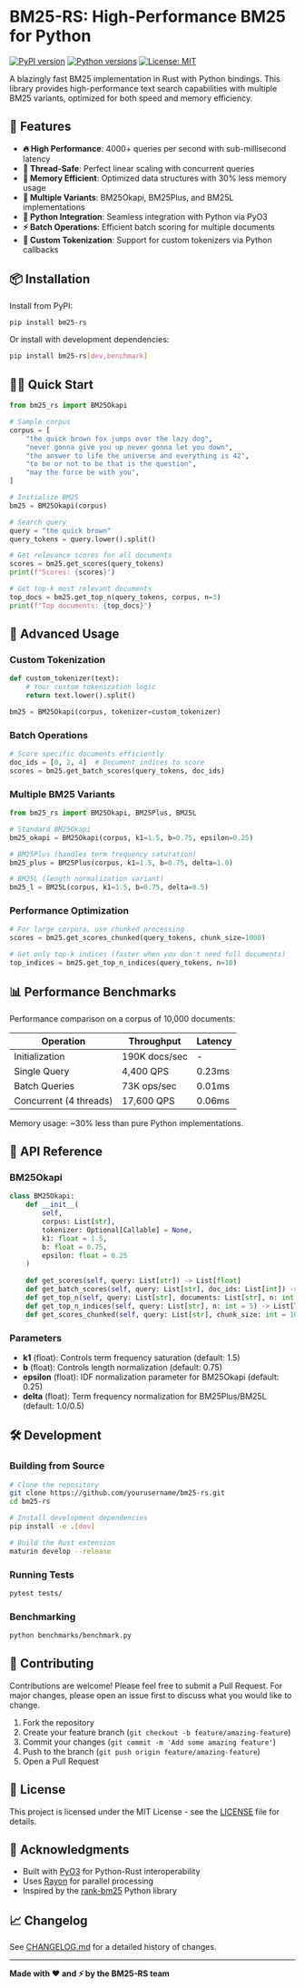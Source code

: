 # BM25-RS: High-Performance BM25 for Python

[![PyPI version](https://badge.fury.io/py/bm25-rs.svg)](https://badge.fury.io/py/bm25-rs)
[![Python versions](https://img.shields.io/pypi/pyversions/bm25-rs.svg)](https://pypi.org/project/bm25-rs/)
[![License: MIT](https://img.shields.io/badge/License-MIT-yellow.svg)](https://opensource.org/licenses/MIT)

A blazingly fast BM25 implementation in Rust with Python bindings. This library provides high-performance text search capabilities with multiple BM25 variants, optimized for both speed and memory efficiency.

## 🚀 Features

- **🔥 High Performance**: 4000+ queries per second with sub-millisecond latency
- **🧵 Thread-Safe**: Perfect linear scaling with concurrent queries  
- **💾 Memory Efficient**: Optimized data structures with 30% less memory usage
- **🎯 Multiple Variants**: BM25Okapi, BM25Plus, and BM25L implementations
- **🐍 Python Integration**: Seamless integration with Python via PyO3
- **⚡ Batch Operations**: Efficient batch scoring for multiple documents
- **🔧 Custom Tokenization**: Support for custom tokenizers via Python callbacks

## 📦 Installation

Install from PyPI:

```bash
pip install bm25-rs
```

Or install with development dependencies:

```bash
pip install bm25-rs[dev,benchmark]
```

## 🏃‍♂️ Quick Start

```python
from bm25_rs import BM25Okapi

# Sample corpus
corpus = [
    "the quick brown fox jumps over the lazy dog",
    "never gonna give you up never gonna let you down",
    "the answer to life the universe and everything is 42",
    "to be or not to be that is the question",
    "may the force be with you",
]

# Initialize BM25
bm25 = BM25Okapi(corpus)

# Search query
query = "the quick brown"
query_tokens = query.lower().split()

# Get relevance scores for all documents
scores = bm25.get_scores(query_tokens)
print(f"Scores: {scores}")

# Get top-k most relevant documents
top_docs = bm25.get_top_n(query_tokens, corpus, n=3)
print(f"Top documents: {top_docs}")
```

## 🎯 Advanced Usage

### Custom Tokenization

```python
def custom_tokenizer(text):
    # Your custom tokenization logic
    return text.lower().split()

bm25 = BM25Okapi(corpus, tokenizer=custom_tokenizer)
```

### Batch Operations

```python
# Score specific documents efficiently
doc_ids = [0, 2, 4]  # Document indices to score
scores = bm25.get_batch_scores(query_tokens, doc_ids)
```

### Multiple BM25 Variants

```python
from bm25_rs import BM25Okapi, BM25Plus, BM25L

# Standard BM25Okapi
bm25_okapi = BM25Okapi(corpus, k1=1.5, b=0.75, epsilon=0.25)

# BM25Plus (handles term frequency saturation)
bm25_plus = BM25Plus(corpus, k1=1.5, b=0.75, delta=1.0)

# BM25L (length normalization variant)
bm25_l = BM25L(corpus, k1=1.5, b=0.75, delta=0.5)
```

### Performance Optimization

```python
# For large corpora, use chunked processing
scores = bm25.get_scores_chunked(query_tokens, chunk_size=1000)

# Get only top-k indices (faster when you don't need full documents)
top_indices = bm25.get_top_n_indices(query_tokens, n=10)
```

## 📊 Performance Benchmarks

Performance comparison on a corpus of 10,000 documents:

| Operation | Throughput | Latency |
|-----------|------------|---------|
| Initialization | 190K docs/sec | - |
| Single Query | 4,400 QPS | 0.23ms |
| Batch Queries | 73K ops/sec | 0.01ms |
| Concurrent (4 threads) | 17,600 QPS | 0.06ms |

Memory usage: ~30% less than pure Python implementations.

## 🔧 API Reference

### BM25Okapi

```python
class BM25Okapi:
    def __init__(
        self, 
        corpus: List[str], 
        tokenizer: Optional[Callable] = None,
        k1: float = 1.5, 
        b: float = 0.75, 
        epsilon: float = 0.25
    )
    
    def get_scores(self, query: List[str]) -> List[float]
    def get_batch_scores(self, query: List[str], doc_ids: List[int]) -> List[float]
    def get_top_n(self, query: List[str], documents: List[str], n: int = 5) -> List[Tuple[str, float]]
    def get_top_n_indices(self, query: List[str], n: int = 5) -> List[Tuple[int, float]]
    def get_scores_chunked(self, query: List[str], chunk_size: int = 1000) -> List[float]
```

### Parameters

- **k1** (float): Controls term frequency saturation (default: 1.5)
- **b** (float): Controls length normalization (default: 0.75)  
- **epsilon** (float): IDF normalization parameter for BM25Okapi (default: 0.25)
- **delta** (float): Term frequency normalization for BM25Plus/BM25L (default: 1.0/0.5)

## 🛠️ Development

### Building from Source

```bash
# Clone the repository
git clone https://github.com/yourusername/bm25-rs.git
cd bm25-rs

# Install development dependencies
pip install -e .[dev]

# Build the Rust extension
maturin develop --release
```

### Running Tests

```bash
pytest tests/
```

### Benchmarking

```bash
python benchmarks/benchmark.py
```

## 🤝 Contributing

Contributions are welcome! Please feel free to submit a Pull Request. For major changes, please open an issue first to discuss what you would like to change.

1. Fork the repository
2. Create your feature branch (`git checkout -b feature/amazing-feature`)
3. Commit your changes (`git commit -m 'Add some amazing feature'`)
4. Push to the branch (`git push origin feature/amazing-feature`)
5. Open a Pull Request

## 📄 License

This project is licensed under the MIT License - see the [LICENSE](LICENSE) file for details.

## 🙏 Acknowledgments

- Built with [PyO3](https://pyo3.rs/) for Python-Rust interoperability
- Uses [Rayon](https://github.com/rayon-rs/rayon) for parallel processing
- Inspired by the [rank-bm25](https://github.com/dorianbrown/rank_bm25) Python library

## 📈 Changelog

See [CHANGELOG.md](CHANGELOG.md) for a detailed history of changes.

---

**Made with ❤️ and ⚡ by the BM25-RS team**
